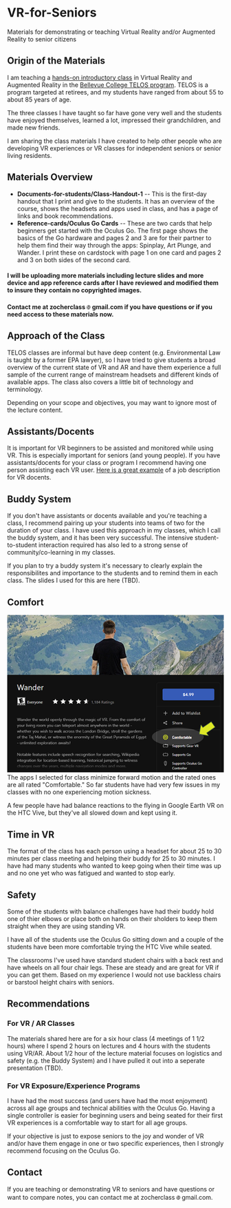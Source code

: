 # VR-for-Seniors

Materials for demonstrating or teaching Virtual Reality and/or Augmented Reality to senior citizens


## Origin of the Materials
I am teaching a [hands-on introductory class](https://www.campusce.net/bc/course/course.aspx?C=15333&pc=1998&mc=&sc=) in Virtual Reality and Augmented Reality in the [Bellevue College TELOS program](https://www.bellevuecollege.edu/ce/retiree-programs/). TELOS is a program targeted at retirees, and my students have ranged from about 55 to about 85 years of age.

The three classes I have taught so far have gone very well and the students have enjoyed themselves, learned a lot, impressed their grandchildren, and made new friends.

I am sharing the class materials I have created to help other people who are developing VR experiences or VR classes for independent seniors or senior living residents.

## Materials Overview
  * **Documents-for-students/Class-Handout-1** -- This is the first-day handout that I print and give to the students. It has an overview of the course, shows the headsets and apps used in class, and has a page of links and book recommendations.
* **Reference-cards/Oculus Go Cards** -- These are two cards that help beginners get started with the Oculus Go. The first page shows the basics of the Go hardware and pages 2 and 3 are for their partner to help them find their way through the apps: Spinplay, Art Plunge, and Wander. I print these on cardstock with page 1 on one card and pages 2 and 3 on both sides of the second card.

#### I will be uploading more materials including lecture slides and more device and app reference cards after I have reviewed and modified them to insure they contain no copyrighted images.
#### Contact me at zocherclass![at sign](Images/at-sign.png)gmail.com if you have questions or if you need access to these materials now.
## Approach of the Class
TELOS classes are informal but have deep content (e.g. Environmental Law is taught by a former EPA lawyer), so I have tried to give students a broad overview of the current state of VR and AR and have them experience a full sample of the current range of mainstream headsets and different kinds of available apps. The class also covers a little bit of technology and terminology.

Depending on your scope and objectives, you may want to ignore most of the lecture content.
## Assistants/Docents
It is important for VR beginners to be assisted and monitored while using VR. This is especially important for seniors (and young people). If you have assistants/docents for your class or program I recommend having one person assisting each VR user. [Here is a great example](https://www.siff.net/Documents/HR/2018/HR_VolunteerVRDocent_2018.pdf) of a job description for VR docents.
## Buddy System
If you don't have assistants or docents available and you're teaching a class, I recommend pairing up your students into teams of two for the duration of your class. I have used this approach in my classes, which I call the buddy system, and it has been very successful. The intensive student-to-student interaction required has also led to a strong sense of community/co-learning in my classes.

If you plan to try a buddy system it's necessary to clearly explain the responsibilites and importance to the students and to remind them in each class. The slides I used for this are here (TBD).



## Comfort 
![Oculus store product page with Comfortable rating highlighted](Images/comfortable-rating.png)
The apps I selected for class minimize forward motion and the rated ones are all rated "Comfortable." So far students have had very few issues in my classes with no one experiencing motion sickness.

A few people have had balance reactions to the flying in Google Earth VR on the HTC Vive, but they've all slowed down and kept using it.

## Time in VR
The format of the class has each person using a headset for about 25 to 30 minutes per class meeting and helping their buddy for 25 to 30 minutes. I have had many students who wanted to keep going when their time was up and no one yet who was fatigued and wanted to stop early.  

## Safety
Some of the students with balance challenges have had their buddy hold one of thier elbows or place both on hands on their sholders to keep them straight when they are using standing VR.

I have all of the students use the Oculus Go sitting down and a couple of the students have been more comfortable trying the HTC Vive while seated.

The classrooms I've used have standard student chairs with a back rest and have wheels on all four chair legs. These are steady and are great for VR if you can get them. Based on my experience I would not use backless chairs or barstool height chairs with seniors.



## Recommendations
### For VR / AR Classes
The materials shared here are for a six hour class (4 meetings of 1 1/2 hours) where I spend 2 hours on lectures and 4 hours with the students using VR/AR. About 1/2 hour of the lecture material focuses on logistics and safety (e.g. the Buddy System) and I have pulled it out into a seperate presentation (TBD).

### For VR Exposure/Experience Programs
I have had the most success (and users have had the most enjoyment) across all age groups and technical abilities with the Oculus Go. Having a single controller is easier for beginning users and being seated for their first VR experiences is a comfortable way to start for all age groups.

If your objective is just to expose seniors to the joy and wonder of VR and/or have them engage in one or two specific experiences, then I strongly recommend focusing on the Oculus Go.

## Contact
If you are teaching or demonstrating VR to seniors and have questions or want to compare notes, you can contact me at zocherclass![at sign](Images/at-sign.png)gmail.com.